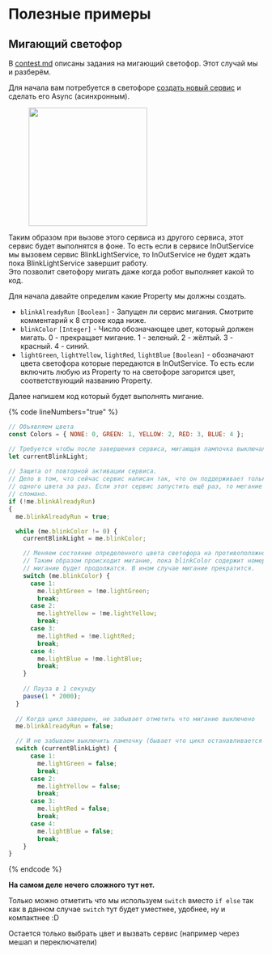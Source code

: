 # Полезные примеры

## Мигающий светофор

В [contest.md](../contest.md "mention") описаны задания на мигающий светофор. Этот случай мы и разберём.

Для начала вам потребуется в светофоре [создать новый сервис](../thingworx-web/veshi.md#sozdanie-servisa) и сделать его Async (асинхронным). &#x20;

<figure><img src="broken-reference" alt="" width="234"><figcaption></figcaption></figure>

Таким образом при вызове этого сервиса из другого сервиса, этот сервис будет выполнятся в  фоне. То есть если в сервисе InOutService мы вызовем сервис BlinkLightService, то InOutService не будет ждать пока BlinkLightService завершит работу.\
Это позволит светофору мигать даже когда робот выполняет какой то код.

Для начала давайте определим какие Property мы должны создать.

* `blinkAlreadyRun` `[Boolean]` - Запущен ли сервис мигания. Смотрите комментарий к 8 строке кода ниже.
* `blinkColor` `[Integer]` - Число обозначающее цвет, который должен мигать. 0 - прекращает мигание. 1 - зеленый. 2 - жёлтый. 3 - красный. 4 - синий.
* `lightGreen`, `lightYellow`, `lightRed`, `lightBlue` `[Boolean]` -  обозначают цвета светофора которые передаются в InOutService. То есть если включить любую из Property то на светофоре загорится цвет, соответствующий названию Property.

Далее напишем код который будет выполнять мигание.

{% code lineNumbers="true" %}
```javascript
// Объявляем цвета
const Colors = { NONE: 0, GREEN: 1, YELLOW: 2, RED: 3, BLUE: 4 };

// Требуется чтобы после завершения сервиса, мигающая лампочка выключалась а не оставалась включенной.
let currentBlinkLight;
 
// Защита от повторной активации сервиса.
// Дело в том, что сейчас сервис написан так, что он поддерживает только мигание 
// одного цвета за раз. Если этот сервис запустить ещё раз, то мегание будет
// сломано.
if (!me.blinkAlreadyRun)
{
  me.blinkAlreadyRun = true;

  while (me.blinkColor != 0) {
    currentBlinkLight = me.blinkColor;

    // Меняем состояние определенного цвета светофора на противоположное.
    // Таким образом происходит мигание, пока blinkColor содержит номер цвета, 
    // мигание будет продолжатся. В ином случае мигание прекратится.
    switch (me.blinkColor) {
      case 1:
        me.lightGreen = !me.lightGreen;
        break;
      case 2:
        me.lightYellow = !me.lightYellow;
        break;
      case 3:
        me.lightRed = !me.lightRed;
        break;
      case 4:
        me.lightBlue = !me.lightBlue;
        break;
    }
  
    // Пауза в 1 секунду
    pause(1 * 2000);  
  }
  
  // Когда цикл завершен, не забывает отметить что мигание выключено 
  me.blinkAlreadyRun = false;

  // И не забываем выключить лампочку (бывает что цикл останавливается когда лампа включена)
  switch (currentBlinkLight) {
      case 1:
        me.lightGreen = false;
        break;
      case 2:
        me.lightYellow = false;
        break;
      case 3:
        me.lightRed = false;
        break;
      case 4:
        me.lightBlue = false;
        break;
    }
}
```
{% endcode %}

**На самом деле нечего сложного тут нет.**&#x20;

Только можно отметить что мы используем `switch` вместо `if else` так как в данном случае `switch` тут будет уместнее, удобнее, ну и компактнее :D&#x20;

Остается только выбрать цвет и вызвать сервис (например через мешап и переключатели)
